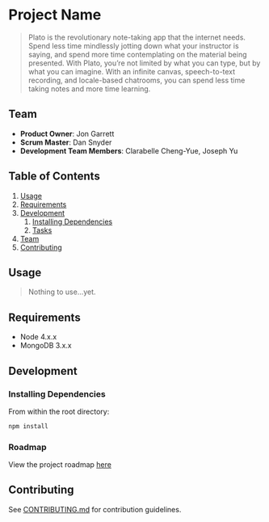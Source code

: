 # Project Name

> Plato is the revolutionary note-taking app that the internet needs. Spend less time mindlessly jotting down what your instructor is saying, and spend more time contemplating on the material being presented. With Plato, you’re not limited by what you can type, but by what you can imagine. With an infinite canvas, speech-to-text recording, and locale-based chatrooms, you can spend less time taking notes and more time learning.  

## Team

  - __Product Owner__: Jon Garrett
  - __Scrum Master__: Dan Snyder
  - __Development Team Members__: Clarabelle Cheng-Yue, Joseph Yu

## Table of Contents

1. [Usage](#Usage)
1. [Requirements](#requirements)
1. [Development](#development)
    1. [Installing Dependencies](#installing-dependencies)
    1. [Tasks](#tasks)
1. [Team](#team)
1. [Contributing](#contributing)

## Usage

> Nothing to use...yet.

## Requirements

- Node 4.x.x
- MongoDB 3.x.x

## Development

### Installing Dependencies

From within the root directory:

```sh
npm install
```

### Roadmap

View the project roadmap [here](LINK_TO_PROJECT_ISSUES)


## Contributing

See [CONTRIBUTING.md](CONTRIBUTING.md) for contribution guidelines.
